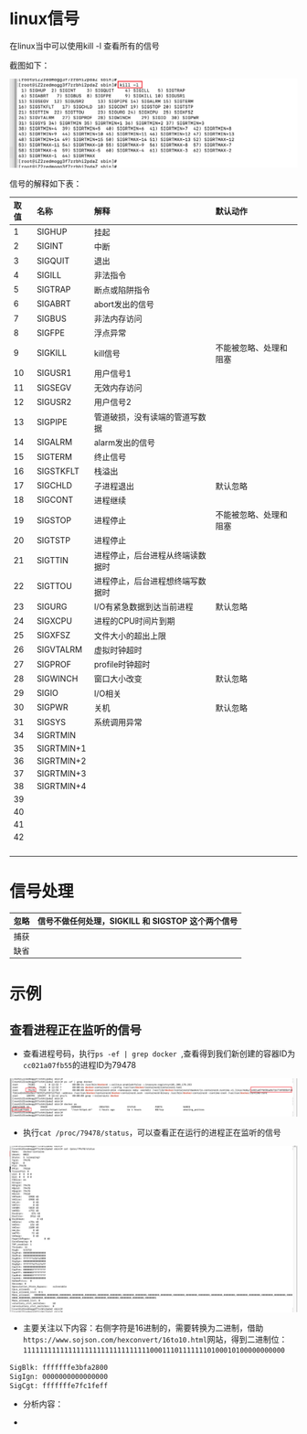 # linux信号

在linux当中可以使用kill -l 查看所有的信号

截图如下：

![image-20220404163515513](images/image-20220404163515513.png)

信号的解释如下表：

| 取值 | 名称       | 解释                             | 默认动作               |
| :--- | :--------- | :------------------------------- | :--------------------- |
| 1    | SIGHUP     | 挂起                             |                        |
| 2    | SIGINT     | 中断                             |                        |
| 3    | SIGQUIT    | 退出                             |                        |
| 4    | SIGILL     | 非法指令                         |                        |
| 5    | SIGTRAP    | 断点或陷阱指令                   |                        |
| 6    | SIGABRT    | abort发出的信号                  |                        |
| 7    | SIGBUS     | 非法内存访问                     |                        |
| 8    | SIGFPE     | 浮点异常                         |                        |
| 9    | SIGKILL    | kill信号                         | 不能被忽略、处理和阻塞 |
| 10   | SIGUSR1    | 用户信号1                        |                        |
| 11   | SIGSEGV    | 无效内存访问                     |                        |
| 12   | SIGUSR2    | 用户信号2                        |                        |
| 13   | SIGPIPE    | 管道破损，没有读端的管道写数据   |                        |
| 14   | SIGALRM    | alarm发出的信号                  |                        |
| 15   | SIGTERM    | 终止信号                         |                        |
| 16   | SIGSTKFLT  | 栈溢出                           |                        |
| 17   | SIGCHLD    | 子进程退出                       | 默认忽略               |
| 18   | SIGCONT    | 进程继续                         |                        |
| 19   | SIGSTOP    | 进程停止                         | 不能被忽略、处理和阻塞 |
| 20   | SIGTSTP    | 进程停止                         |                        |
| 21   | SIGTTIN    | 进程停止，后台进程从终端读数据时 |                        |
| 22   | SIGTTOU    | 进程停止，后台进程想终端写数据时 |                        |
| 23   | SIGURG     | I/O有紧急数据到达当前进程        | 默认忽略               |
| 24   | SIGXCPU    | 进程的CPU时间片到期              |                        |
| 25   | SIGXFSZ    | 文件大小的超出上限               |                        |
| 26   | SIGVTALRM  | 虚拟时钟超时                     |                        |
| 27   | SIGPROF    | profile时钟超时                  |                        |
| 28   | SIGWINCH   | 窗口大小改变                     | 默认忽略               |
| 29   | SIGIO      | I/O相关                          |                        |
| 30   | SIGPWR     | 关机                             | 默认忽略               |
| 31   | SIGSYS     | 系统调用异常                     |                        |
| 34   | SIGRTMIN   |                                  |                        |
| 35   | SIGRTMIN+1 |                                  |                        |
| 36   | SIGRTMIN+2 |                                  |                        |
| 37   | SIGRTMIN+3 |                                  |                        |
| 38   | SIGRTMIN+4 |                                  |                        |
| 39   |            |                                  |                        |
| 40   |            |                                  |                        |
| 41   |            |                                  |                        |
| 42   |            |                                  |                        |
|      |            |                                  |                        |
|      |            |                                  |                        |
|      |            |                                  |                        |
|      |            |                                  |                        |

# 信号处理

| 忽略 | 信号不做任何处理，SIGKILL 和 SIGSTOP 这个两个信号 |
| ---- | ------------------------------------------------- |
| 捕获 |                                                   |
| 缺省 |                                                   |



# 示例

## 查看进程正在监听的信号

- 查看进程号码，执行`ps -ef | grep docker `,查看得到我们新创建的容器ID为`cc021a07fb55`的进程ID为79478

![image-20220404165356000](images/image-20220404165356000.png)

- 执行`cat /proc/79478/status`，可以查看正在运行的进程正在监听的信号

![image-20220404165456135](images/image-20220404165456135.png)

- 主要关注以下内容：右侧字符是16进制的，需要转换为二进制，借助`https://www.sojson.com/hexconvert/16to10.html`网站，得到二进制位：`1111111111111111111111111111111000111011111110100010100000000000`

```
SigBlk:	fffffffe3bfa2800
SigIgn:	0000000000000000
SigCgt:	fffffffe7fc1feff
```

- 分析内容：



- 

